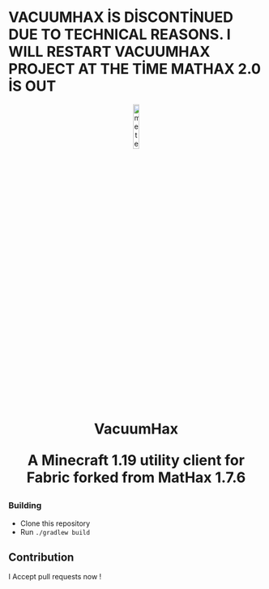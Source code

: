 # VACUUMHAX İS DİSCONTİNUED DUE TO TECHNICAL REASONS. I WILL RESTART VACUUMHAX PROJECT AT THE TİME MATHAX 2.0 İS OUT

<p align="center">
<img src="https://i.hizliresim.com/mht4mlq.jpeg" alt="meteor-client-logo" width="15%"/>
</p>

<h1 align="center">VacuumHax

<p align="center">
    A Minecraft 1.19 utility client for Fabric forked from MatHax 1.7.6
</p>


### Building
- Clone this repository
- Run `./gradlew build`


## Contribution

I Accept pull requests now !

